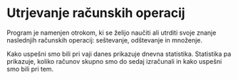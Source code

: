 # Utrjevanje računskih operacij

Program je namenjen otrokom, ki se želijo naučiti ali utrditi svoje znanje naslednjih računskih operacij: seštevanje, odštevanje in množenje.

Kako uspešni smo bili pri vaji danes prikazuje dnevna statistika. Statistika pa prikazuje, koliko računov skupno smo do sedaj izračunali in kako uspešni smo bili pri tem.
